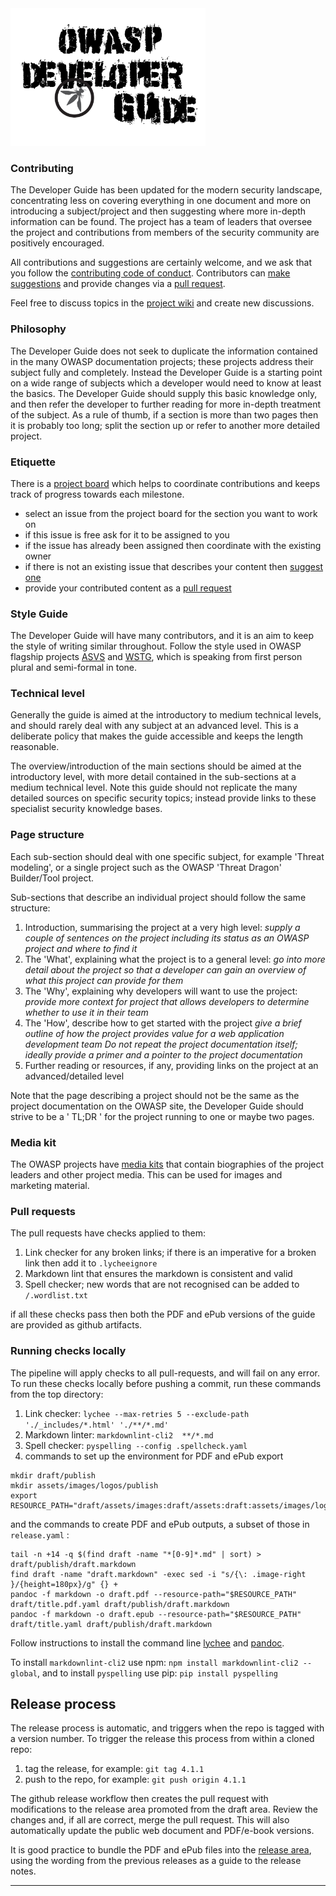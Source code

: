<img src="assets/images/dg_alt.png" alt="DevGuide logo" height="220px"/>

### Contributing

The Developer Guide has been updated for the modern security landscape,
concentrating less on covering everything in one document and more on introducing a subject/project
and then suggesting where more in-depth information can be found.
The project has a team of leaders that oversee the project
and contributions from members of the security community are positively encouraged.

All contributions and suggestions are certainly welcome, and we ask that
you follow the [contributing code of conduct][conduct].
Contributors can [make suggestions][issues] and provide changes via a [pull request][request].

Feel free to discuss topics in the [project wiki][wiki] and create new discussions.

### Philosophy

The Developer Guide does not seek to duplicate the information contained in the many OWASP documentation projects;
these projects address their subject fully and completely.
Instead the Developer Guide is a starting point on a wide range of subjects
which a developer would need to know at least the basics.
The Developer Guide should supply this basic knowledge only,
and then refer the developer to further reading for more in-depth treatment of the subject.
As a rule of thumb, if a section is more than two pages then it is probably too long;
split the section up or refer to another more detailed project.

### Etiquette

There is a [project board][dashboard] which helps to coordinate contributions
and keeps track of progress towards each milestone.

* select an issue from the project board for the section you want to work on
* if this issue is free ask for it to be assigned to you
* if the issue has already been assigned then coordinate with the existing owner
* if there is not an existing issue that describes your content then [suggest one][issues]
* provide your contributed content as a [pull request][request]

### Style Guide

The Developer Guide will have many contributors, and it is an aim to keep the style of writing similar throughout.
Follow the style used in OWASP flagship projects [ASVS][asvs] and [WSTG][wstg],
which is speaking from first person plural and semi-formal in tone.

### Technical level

Generally the guide is aimed at the introductory to medium technical levels,
and should rarely deal with any subject at an advanced level.
This is a deliberate policy that makes the guide accessible and keeps the length reasonable.

The overview/introduction of the main sections should be aimed at the introductory level,
with more detail contained in the sub-sections at a medium technical level.
Note this guide should not replicate the many detailed sources on specific security topics;
instead provide links to these specialist security knowledge bases.

### Page structure

Each sub-section should deal with one specific subject, for example 'Threat modeling',
or a single project such as the OWASP 'Threat Dragon' Builder/Tool project.

Sub-sections that describe an individual project should follow the same structure:

1. Introduction, summarising the project at a very high level:
  _supply a couple of sentences on the project including its status as an OWASP project and where to find it_
2. The 'What', explaining what the project is to a general level:
  _go into more detail about the project so that a developer can gain an overview of what this project can provide for them_
3. The 'Why', explaining why developers will want to use the project:
  _provide more context for project that allows developers to determine whether to use it in their team_
4. The 'How', describe how to get started with the project
  _give a brief outline of how the project provides value for a web application development team_
  _Do not repeat the project documentation itself; ideally provide a primer and a pointer to the project documentation_
5. Further reading or resources, if any, providing links on the project at an advanced/detailed level

Note that the page describing a project should not be the same as the project documentation on the OWASP site,
the Developer Guide should strive to be a ' TL;DR ' for the project running to one or maybe two pages.

### Media kit

The OWASP projects have [media kits][media] that contain biographies of the project leaders and other project media.
This can be used for images and marketing material.

### Pull requests

The pull requests have checks applied to them:

1. Link checker for any broken links; if there is an imperative for a broken link then add it to `.lycheeignore`
2. Markdown lint that ensures the markdown is consistent and valid
3. Spell checker; new words that are not recognised can be added to `/.wordlist.txt`

if all these checks pass then both the PDF and ePub versions of the guide are provided as github artifacts.

### Running checks locally

The pipeline will apply checks to all pull-requests, and will fail on any error.
To run these checks locally before pushing a commit, run these commands from the top directory:

1. Link checker: `lychee --max-retries 5 --exclude-path './_includes/*.html' './**/*.md'`
2. Markdown linter: `markdownlint-cli2  **/*.md`
3. Spell checker: `pyspelling --config .spellcheck.yaml`
4. commands to set up the environment for PDF and ePub export

```text
mkdir draft/publish
mkdir assets/images/logos/publish
export RESOURCE_PATH="draft/assets/images:draft/assets:draft:assets/images/logos:assets/images:assets/images/logos/publish"
```

and the commands to create PDF and ePub outputs, a subset of those in `release.yaml` :

```text
tail -n +14 -q $(find draft -name "*[0-9]*.md" | sort) > draft/publish/draft.markdown
find draft -name "draft.markdown" -exec sed -i "s/{\: .image-right }/{height=180px}/g" {} +
pandoc -f markdown -o draft.pdf --resource-path="$RESOURCE_PATH" draft/title.pdf.yaml draft/publish/draft.markdown
pandoc -f markdown -o draft.epub --resource-path="$RESOURCE_PATH" draft/title.yaml draft/publish/draft.markdown
```

Follow instructions to install the command line [lychee][lychee-install] and [pandoc][pandoc-install].

To install `markdownlint-cli2` use npm: `npm install markdownlint-cli2 --global`,
and to install `pyspelling` use pip: `pip install pyspelling`

## Release process

The release process is automatic, and triggers when the repo is tagged with a version number.
To trigger the release this process from within a cloned repo:

1. tag the release, for example: `git tag 4.1.1`
2. push to the repo, for example: `git push origin 4.1.1`

The github release workflow then creates the pull request
with modifications to the release area promoted from the draft area.
Review the changes and, if all are correct, merge the pull request.
This will also automatically update the public web document and PDF/e-book versions.

It is good practice to bundle the PDF and ePub files into the [release area][release],
using the wording from the previous releases as a guide to the release notes.

----

[asvs]: https://owasp.org/www-project-application-security-verification-standard/
[conduct]: code_of_conduct.md
[dashboard]: https://github.com/orgs/OWASP/projects/14/views/1
[issues]: https://github.com/OWASP/www-project-developer-guide/issues/new/choose
[lychee-install]: https://lychee.cli.rs/
[media]: https://drive.google.com/drive/folders/1Ft8Ll0cgw0TIoub6aXTIJDmy0sk1RarU
[pandoc-install]: https://pandoc.org/installing.html
[release]: https://github.com/OWASP/www-project-developer-guide/releases
[request]: https://github.com/OWASP/www-project-developer-guide/pulls
[wiki]: https://github.com/OWASP/www-project-developer-guide/wiki
[wstg]: https://owasp.org/www-project-web-security-testing-guide/
